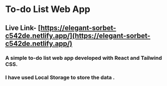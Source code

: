# To-do List Web App

## Live Link- [https://elegant-sorbet-c542de.netlify.app/](https://elegant-sorbet-c542de.netlify.app/)

### A simple to-do list web app developed with React and Tailwind CSS.
### I have used Local Storage to store the data .